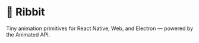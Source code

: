 # 🐸 Ribbit

Tiny animation primitives for React Native, Web, and Electron — powered by the Animated API.
